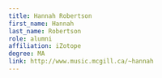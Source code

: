 ```yaml
---
title: Hannah Robertson
first_name: Hannah
last_name: Robertson
role: alumni
affiliation: iZotope
degree: MA
link: http://www.music.mcgill.ca/~hannah
---
```

